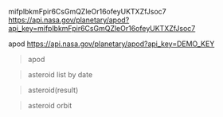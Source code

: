 mifplbkmFpir6CsGmQZleOr16ofeyUKTXZfJsoc7
https://api.nasa.gov/planetary/apod?api_key=mifplbkmFpir6CsGmQZleOr16ofeyUKTXZfJsoc7

apod
https://api.nasa.gov/planetary/apod?api_key=DEMO_KEY 

>apod 

>asteroid list by date

>asteroid(result)

>asteroid orbit